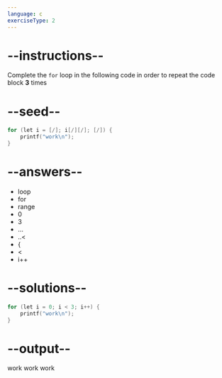 ```yaml
---
language: c
exerciseType: 2
---
```


# --instructions--

Complete the `for` loop in the following code in order to repeat the code block **3** times

# --seed--

```c
for (let i = [/]; i[/][/]; [/]) {
    printf("work\n");
}
```

# --answers--

- loop
- for 
- range
- 0
- 3
- ...
- ..<
-  {
-  < 
- i++

# --solutions--

```c
for (let i = 0; i < 3; i++) {
    printf("work\n");
}
```

# --output--

work
work
work
